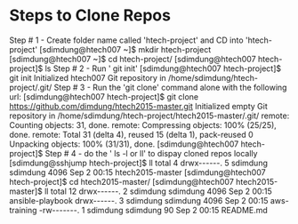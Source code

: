 # Steps to Clone  Repos
Step # 1 - Create folder name called 'htech-project' and CD into 'htech-project'
[sdimdung@htech007 ~]$ mkdir htech-project
[sdimdung@htech007 ~]$ cd htech-project/
[sdimdung@htech007 htech-project]$ ls
Step # 2 - Run ' git init' 
[sdimdung@htech007 htech-project]$ git init
Initialized htech007 Git repository in /home/sdimdung/htech-project/.git/
Step # 3 - Run the 'git clone' command alone with the  following url:
[sdimdung@htech007 htech-project]$ git clone https://github.com/dimdung/htech2015-master.git
Initialized empty Git repository in /home/sdimdung/htech-project/htech2015-master/.git/
remote: Counting objects: 31, done.
remote: Compressing objects: 100% (25/25), done.
remote: Total 31 (delta 4), reused 15 (delta 1), pack-reused 0
Unpacking objects: 100% (31/31), done.
[sdimdung@htech007 htech-project]$ 
Step # 4 - do the ' ls -l or ll' to dispay cloned repos locally 
[sdimdung@sshjump htech-project]$ ll
total 4
drwx------. 5 sdimdung sdimdung 4096 Sep  2 00:15 htech2015-master
[sdimdung@htech007 htech-project]$ cd htech2015-master/
[sdimdung@htech007 htech2015-master]$ ll
total 12
drwx------. 2 sdimdung sdimdung 4096 Sep  2 00:15 ansible-playbook
drwx------. 3 sdimdung sdimdung 4096 Sep  2 00:15 aws-training
-rw-------. 1 sdimdung sdimdung   90 Sep  2 00:15 README.md
